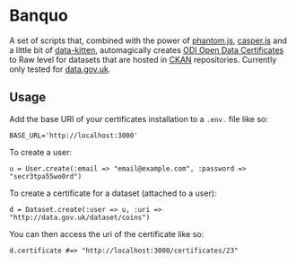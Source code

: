 # Banquo

A set of scripts that, combined with the power of [phantom.js](http://phantomjs.org/),  [casper.js](http://casperjs.org/)
and a little bit of [data-kitten](https://github.com/theodi/data-kitten), automagically creates [ODI Open Data Certificates](https://github.com/theodi/open-data-certificate) to Raw level for datasets that are hosted in [CKAN](http://ckan.org/) repositories. Currently only tested for [data.gov.uk](http://data.gov.uk).

## Usage

Add the base URI of your certificates installation to a `.env.` file like so:

  	BASE_URL='http://localhost:3000' 
  
To create a user:

  	u = User.create(:email => "email@example.com", :password => "secr3tpa55wo0rd")
  
To create a certificate for a dataset (attached to a user):

	d = Dataset.create(:user => u, :uri => "http://data.gov.uk/dataset/coins")
	
You can then access the uri of the certificate like so:

	d.certificate #=> "http://localhost:3000/certificates/23"
  
  